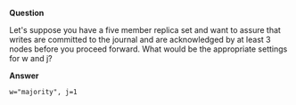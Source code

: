 
**Question**

Let's suppose you have a five member replica set and want to assure that writes are committed to the journal and are acknowledged by at least 3 nodes before you proceed forward. What would be the appropriate settings for w and j?

**Answer**

```
w="majority", j=1
```
